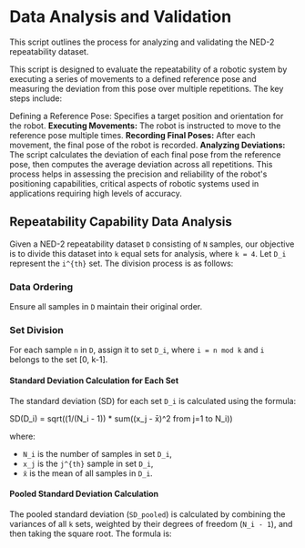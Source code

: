# Data Analysis and Validation

This script outlines the process for analyzing and validating the NED-2 repeatability dataset.

This script is designed to evaluate the repeatability of a robotic system by executing a series of movements to a defined reference pose and measuring the deviation from this pose over multiple repetitions. The key steps include:

Defining a Reference Pose: Specifies a target position and orientation for the robot.
**Executing Movements:** The robot is instructed to move to the reference pose multiple times.
**Recording Final Poses:** After each movement, the final pose of the robot is recorded.
**Analyzing Deviations:** The script calculates the deviation of each final pose from the reference pose, then computes the average deviation across all repetitions.
This process helps in assessing the precision and reliability of the robot's positioning capabilities, critical aspects of robotic systems used in applications requiring high levels of accuracy.

## Repeatability Capability Data Analysis

Given a NED-2 repeatability dataset `D` consisting of `N` samples, our objective is to divide this dataset into `k` equal sets for analysis, where `k = 4`. Let `D_i` represent the `i^{th}` set. The division process is as follows:

### Data Ordering

Ensure all samples in `D` maintain their original order.

### Set Division

For each sample `n` in `D`, assign it to set `D_i`, where `i = n mod k` and `i` belongs to the set [0, k-1].

#### Standard Deviation Calculation for Each Set

The standard deviation (SD) for each set `D_i` is calculated using the formula:

SD(D_i) = sqrt((1/(N_i - 1)) * sum((x_j - x̄)^2 from j=1 to N_i))

where:

- `N_i` is the number of samples in set `D_i`,
- `x_j` is the `j^{th}` sample in set `D_i`,
- `x̄` is the mean of all samples in `D_i`.

#### Pooled Standard Deviation Calculation

The pooled standard deviation (`SD_pooled`) is calculated by combining the variances of all `k` sets, weighted by their degrees of freedom (`N_i - 1`), and then taking the square root. The formula is:
